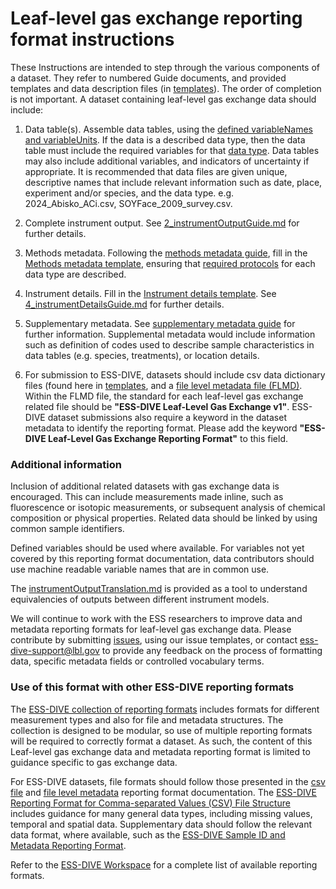 # Leaf-level gas exchange reporting format instructions

These Instructions are intended to step through the various components of a dataset. They refer to numbered Guide documents, and provided templates and data description files (in [templates](templates)). The order of completion is not important. A dataset containing leaf-level gas exchange data should include:

1. Data table(s). Assemble data tables, using the [defined variableNames and variableUnits](1a_definedVariables.md). If the data is a described data type, then the data table must include the required variables for that [data type](3b_dataTypesProtocols.md). Data tables may also include additional variables, and indicators of uncertainty if appropriate. It is recommended that data files are given unique, descriptive names that include relevant information such as date, place, experiment and/or species, and the data type. e.g. 2024_Abisko_ACi.csv, SOYFace_2009_survey.csv.

2. Complete instrument output. See [2_instrumentOutputGuide.md](2_instrumentOutputGuide.md) for further details.

3. Methods metadata. Following the [methods metadata guide](3a_methodsMetadataGuide), fill in the [Methods metadata template](/templates/gas_exchange_methods_template.xlsx), ensuring that [required protocols](3b_dataTypesProtocols.md) for each data type are described.

4. Instrument details. Fill in the [Instrument details template](/templates/instrument_details_template.xlsx). See [4_instrumentDetailsGuide.md](4_instrumentDetailsGuide.md) for further details.

5. Supplementary metadata. See [supplementary metadata guide](5_supplementaryMetadataGuide.md) for further information. Supplemental metadata would include information such as definition of codes used to describe sample characteristics in data tables (e.g. species, treatments), or location details.

6. For submission to ESS-DIVE, datasets should include csv data dictionary files (found here in [templates](/templates), and a [file level metadata file (FLMD)](https://github.com/ess-dive-workspace/essdive-file-level-metadata). Within the FLMD file, the standard for each leaf-level gas exchange related file should be **"ESS-DIVE Leaf-Level Gas Exchange v1"**. ESS-DIVE dataset submissions also require a keyword in the dataset metadata to identify the reporting format. Please add the keyword **"ESS-DIVE Leaf-Level Gas Exchange Reporting Format"** to this field.

### Additional information
Inclusion of additional related datasets with gas exchange data is encouraged. This can include measurements made inline, such as fluorescence or isotopic measurements, or subsequent analysis of chemical composition or physical properties. Related data should be linked by using common sample identifiers.

Defined variables should be used where available. For variables not yet covered by this reporting format documentation, data contributors should use machine readable variable names that are in common use.

The [instrumentOutputTranslation.md](instrumentOutputTranslation.md) is provided as a tool to understand equivalencies of outputs between different instrument models. 

We will continue to work with the ESS researchers to improve data and metadata reporting formats for leaf-level gas exchange data. Please contribute by submitting [issues](https://github.com/ess-dive-workspace/essdive-leaf-gas-exchange/issues/new/choose), using our issue templates, or contact ess-dive-support@lbl.gov to provide any feedback on the process of formatting data, specific metadata fields or controlled vocabulary terms.

### Use of this format with other ESS-DIVE reporting formats
The [ESS-DIVE collection of reporting formats](https://github.com/ess-dive-workspace) includes formats for different measurement types and also for file and metadata structures. The collection is designed to be modular, so use of multiple reporting formats will be required to correctly format a dataset. As such, the content of this Leaf-level gas exchange data and metadata reporting format is limited to guidance specific to gas exchange data.

For ESS-DIVE datasets, file formats should follow those presented in the [csv file](https://github.com/ess-dive-workspace/essdive-csv-structure) and [file level metadata](https://github.com/ess-dive-workspace/essdive-file-level-metadata) reporting format documentation. The [ESS-DIVE Reporting Format for Comma-separated Values (CSV) File Structure](https://github.com/ess-dive-workspace/essdive-csv-structure) includes guidance for many general data types, including missing values, temporal and spatial data. Supplementary data should follow the relevant data format, where available, such as the [ESS-DIVE Sample ID and Metadata Reporting Format](https://github.com/ess-dive-workspace/essdive-sample-id-metadata).

Refer to the [ESS-DIVE Workspace](https://github.com/ess-dive-workspace) for a complete list of available reporting formats.
